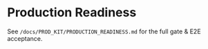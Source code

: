# Production Readiness
See `/docs/PROD_KIT/PRODUCTION_READINESS.md` for the full gate & E2E acceptance.
